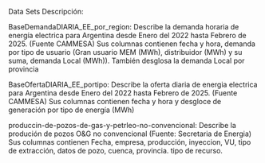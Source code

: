 Data Sets Descripción: 

  BaseDemandaDIARIA_EE_por_region: Describe la demanda horaria de energía electrica para Argentina desde Enero del 2022 hasta Febrero de 2025. (Fuente CAMMESA)
      Sus columnas contienen fecha y hora, demanda por tipo de usuario (Gran usuario MEM (MWh), distribuidor (MWh) y su suma, demanda Local (MWh)). También desglosa la demanda Local por provincia
      
  BaseOfertaDIARIA_EE_portipo: Describe la oferta diaria de energia electrica para Argentina desde Enero del 2022 hasta Febrero de 2025. (Fuente CAMMESA)
      Sus columnas contienen fecha y hora y desgloce de generación por tipo de energía (MWh)
      
  produccin-de-pozos-de-gas-y-petrleo-no-convencional: Describe la produción de pozos O&G no convencional  (Fuente: Secretaria de Energia)
      Sus columnas contienen Fecha, empresa, producción, inyeccion, VU, tipo de extracción, datos de pozo, cuenca, provincia. tipo de recurso.
